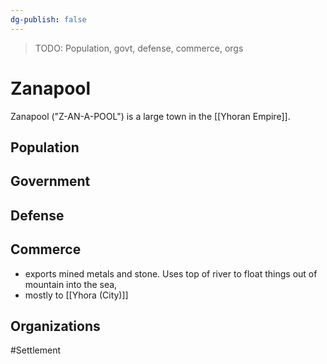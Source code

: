 ```yaml
---
dg-publish: false
---
```


> TODO: Population, govt, defense, commerce, orgs

# Zanapool
Zanapool ("Z-AN-A-POOL") is a large town in the [[Yhoran Empire]]. 

## Population


## Government


## Defense


## Commerce
- exports mined metals and stone. Uses top of river to float things out of mountain into the sea, 
- mostly to [[Yhora (City)]]

## Organizations


#Settlement 